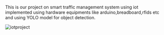 This is our project on smart traffic management system using iot implemented using hardware equipments like arduino,breadboard,rfids etc and using YOLO model for object detection.


![iotproject](https://github.com/Shreyansh203/Smart-Traffic-Managment-System-with-emergency-vehicle-detection/assets/118069807/d2ed280b-e247-42fc-a018-0a770e1074cd)
